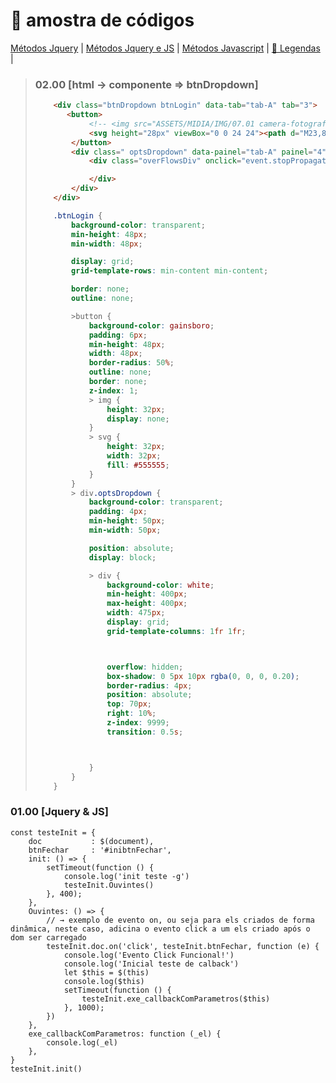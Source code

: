 
# 📝 amostra de códigos

[Métodos Jquery]() |
[Métodos Jquery e JS]() |
[Métodos Javascript]() |
[📝 Legendas](https://github.com/H7-Dev/legendas/edit/master/legendas.md) |


> ### 02.00 [html -> componente => btnDropdown]
> ```html
>     <div class="btnDropdown btnLogin" data-tab="tab-A" tab="3">
>        <button>
>             <!-- <img src="ASSETS/MIDIA/IMG/07.01 camera-fotografa.png" alt="" srcset=""> -->
>             <svg height="28px" viewBox="0 0 24 24"><path d="M23,8.2c0,3.7,0,7.5,0,11.2c-0.1,0.2-0.1,0.4-0.2,0.5c-0.4,0.7-1,1-1.7,1c-5.6,0-11.2,0-16.8,0c-0.5,0-1,0-1.5,0c-0.5,0-0.9-0.1-1.2-0.4c-0.4-0.3-0.5-0.7-0.6-1.1C1,15.7,1,12,1,8.2c0,0,0-0.1,0-0.1C1.2,7.4,1.6,7,2.3,6.8c0.3-0.1,0.6-0.1,0.9-0.1c0-0.6,0-1.2,0-1.8c0.7,0,1.5,0,2.2,0c0,0.6,0,1.2,0,1.8C5.9,6.7,5.9,6.7,6,6.3c0.4-1,0.8-2.1,1.2-3.1C7.3,3.1,7.4,3,7.5,3c3,0,6,0,9,0c0.2,0,0.2,0.1,0.3,0.2c0.4,1.1,0.9,2.2,1.3,3.3c0.1,0.1,0.1,0.2,0.3,0.2c0.9,0,1.9,0,2.8,0c0.5,0,1,0.1,1.3,0.5C22.8,7.5,22.9,7.8,23,8.2z M12,19.5c3.6,0,6.6-3,6.6-6.6c0-3.6-3-6.6-6.6-6.6c-3.6,0-6.6,3-6.6,6.6C5.4,16.6,8.4,19.5,12,19.5z M18.6,9.6c0,0.8,0.7,1.5,1.5,1.5c0.8,0,1.5-0.7,1.5-1.5c0-0.8-0.7-1.5-1.5-1.5C19.3,8.2,18.6,8.8,18.6,9.6z M4.6,6.7c0-0.4,0-0.7,0-1.1c-0.2,0-0.5,0-0.7,0c0,0.4,0,0.7,0,1.1C4.2,6.7,4.4,6.7,4.6,6.7z M16.4,12.9c0-2.4-1.9-4.4-4.4-4.4c-2.4,0-4.4,2-4.4,4.4c0,2.4,2,4.4,4.4,4.4C14.4,17.3,16.4,15.4,16.4,12.9z"/></svg>
>         </button>
>         <div class=" optsDropdown" data-painel="tab-A" painel="4" >
>             <div class="overFlowsDiv" onclick="event.stopPropagation()">
>
>             </div>
>         </div>
>     </div>
> ```
> ```css
>     .btnLogin {
>         background-color: transparent;
>         min-height: 48px;
>         min-width: 48px;
>
>         display: grid;
>         grid-template-rows: min-content min-content;
>
>         border: none;
>         outline: none;
>
>         >button {
>             background-color: gainsboro;
>             padding: 6px;
>             min-height: 48px;
>             width: 48px;
>             border-radius: 50%;
>             outline: none;
>             border: none;
>             z-index: 1;
>             > img {
>                 height: 32px;
>                 display: none;
>             }
>             > svg {
>                 height: 32px;
>                 width: 32px;
>                 fill: #555555;
>             }
>         }
>         > div.optsDropdown {
>             background-color: transparent;
>             padding: 4px;
>             min-height: 50px;
>             min-width: 50px;
>
>             position: absolute;
>             display: block;
>
>             > div {
>                 background-color: white;
>                 min-height: 400px;
>                 max-height: 400px;
>                 width: 475px;
>                 display: grid;
>                 grid-template-columns: 1fr 1fr;
>
>
>
>                 overflow: hidden;
>                 box-shadow: 0 5px 10px rgba(0, 0, 0, 0.20);
>                 border-radius: 4px;
>                 position: absolute;
>                 top: 70px;
>                 right: 10%;
>                 z-index: 9999;
>                 transition: 0.5s;
>
>
>
>             }
>         }
>     }
> ```


### 01.00 [Jquery & JS]
```JS
const testeInit = {
    doc           : $(document),
    btnFechar     : '#inibtnFechar',
    init: () => {
        setTimeout(function () {
            console.log('init teste -g')
            testeInit.Ouvintes()
        }, 400);
    },
    Ouvintes: () => {
        // → exemplo de evento on, ou seja para els criados de forma dinâmica, neste caso, adicina o evento click a um els criado após o dom ser carregado
        testeInit.doc.on('click', testeInit.btnFechar, function (e) {
            console.log('Evento Click Funcional!')
            console.log('Inicial teste de calback')
            let $this = $(this)
            console.log($this)
            setTimeout(function () {
                testeInit.exe_callbackComParametros($this)
            }, 1000);
        })
    },
    exe_callbackComParametros: function (_el) {
        console.log(_el)
    },
}
testeInit.init()
```
